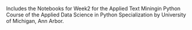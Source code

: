 
Includes the Notebooks for Week2 for the Applied Text Miningin Python Course of the Applied Data Science in Python Specialization by University of Michigan, Ann Arbor.
